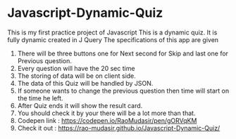 # Javascript-Dynamic-Quiz
This is my first practice project of Javascript
This is a dynamic quiz. It is fully dynamic created in J Query
The specifications of this app are given
1. There will be three buttons one for Next second for Skip and last one for Previous question.
2. Every question will have the 20 sec time
3. The storing of data will be on client side.
4. The data of this Quiz will be handled by JSON.
5. If someone wants to change the previous question then time will start on the time he left.
6. After Quiz ends it will show the result card.
7. You should check it by your there will be a lot more than that.
8. Codepen link : https://codepen.io/RaoMudasir/pen/gORVqKM
9. Check it out : https://rao-mudasir.github.io/Javascript-Dynamic-Quiz/
